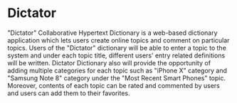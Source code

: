 # Dictator
"Dictator" Collaborative Hypertext Dictionary is a web-based dictionary application which lets users create online topics and comment on particular topics.  Users of the "Dictator" dictionary will be able to enter a topic to the system and under each topic title, different users' entry related definitions will be written.  Dictator Dictionary also will provide the opportunity of adding multiple categories for each topic such as "iPhone X" category and "Samsung Note 8" category under the "Most Recent Smart Phones" topic.  Moreover, contents of each topic can be rated and commented by users and users can add them to their favorites.
